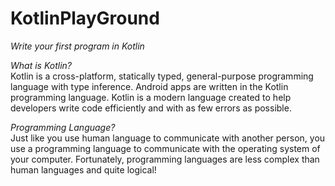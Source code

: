 # **KotlinPlayGround**
*Write your first program in Kotlin*

*What is Kotlin?*<br>
Kotlin is a cross-platform, statically typed, general-purpose programming language with type inference.
Android apps are written in the Kotlin programming language. Kotlin is a modern language created to help developers write code efficiently and with as few errors as possible.

*Programming Language?*<br>
Just like you use human language to communicate with another person, you use a programming language to communicate with the operating system of your computer. Fortunately, programming languages are less complex than human languages and quite logical!

